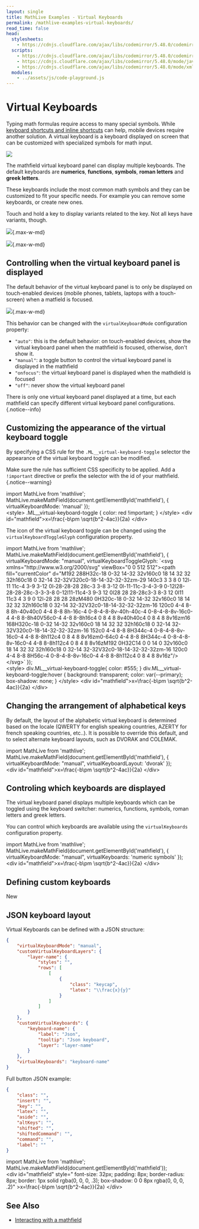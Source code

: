 ```yaml
---
layout: single
title: MathLive Examples - Virtual Keyboards
permalink: /mathlive-examples-virtual-keyboards/
read_time: false
head:
  stylesheets:
    - https://cdnjs.cloudflare.com/ajax/libs/codemirror/5.48.0/codemirror.min.css
  scripts:
    - https://cdnjs.cloudflare.com/ajax/libs/codemirror/5.48.0/codemirror.min.js
    - https://cdnjs.cloudflare.com/ajax/libs/codemirror/5.48.0/mode/javascript/javascript.min.js
    - https://cdnjs.cloudflare.com/ajax/libs/codemirror/5.48.0/mode/xml/xml.min.js
  modules:
    - ../assets/js/code-playground.js
---
```

<script>
    moduleMap = {
        mathlive: "//unpkg.com/mathlive/dist/mathlive.mjs",
        "html-to-image": "///assets/js/html-to-image.js",
    };
</script>

# Virtual Keyboards

Typing math formulas require access to many special symbols. While [keyboard 
shortcuts and inline shortcuts](/mathlive-examples-shortcuts) can help, mobile devices require another 
solution. A virtual keyboard is a keyboard displayed on screen that can be 
customized with specialized symbols for math input.

![](/assets/images/mathfield/virtual-keyboard.png)

The mathfield virtual keyboard panel can display multiple keyboards. 
The default keyboards are **numerics**, **functions**, **symbols**, 
**roman letters** and **greek letters**.

These keyboards  include the most common math symbols and 
they can be customized to fit your specific needs. For example you can remove
some keyboards, or create new ones.


Touch and hold a key to display variants related to the key. Not all keys have
variants, though.

![](/assets/images/mathfield/alt-keys.png){.max-w-md}

![](/assets/images/mathfield/more-alt-keys.png){.max-w-md}



## Controlling when the virtual keyboard panel is displayed

The default behavior of the virtual keyboard panel is to only be displayed on 
touch-enabled devices (mobile phones, tablets, laptops with a touch-screen) when
a matfield is focused.

![](/assets/images/mathfield/mobile-virtual-keyboard.png){.max-w-md}


This behavior can be changed with the `virtualKeyboardMode` configuration property:
- `"auto"`:  this is the default behavior: on touch-enabled devices, show the 
virtual keyboard panel when the mathfield is focused, otherwise, don't show it.
- `"manual"`: a toggle button to control the virtual keyboard panel is displayed in the
mathfield
- `"onfocus"`: the virtual keyboard panel is displayed when the mathdield is focused
- `"off"`: never show the virtual keyboard panel

There is only one virtual keyboard panel displayed at a time, but each mathfield
can specify different virtual keyboard panel configurations. {.notice--info}

## Customizing the appearance of the virtual keyboard toggle

By specifying a CSS rule for the `.ML__virtual-keyboard-toggle` selector the 
appearance of the virtual keyboard toggle can be modified.

Make sure the rule has sufficient CSS specificity to be applied. Add a `!important`
directive or prefix the selector with the id of your mathfield. {.notice--warning}

<code-playground layout="stack" class="m-lg w-full-lg">
    <div slot="javascript">import MathLive from 'mathlive';
MathLive.makeMathField(document.getElementById('mathfield'),  {
  virtualKeyboardMode: 'manual'
});
</div>
    <div slot="html">&lt;style&gt;
  .ML__virtual-keyboard-toggle {
    color: red !important;
  }
&lt;/style&gt;
&lt;div id="mathfield"&gt;x=\frac{-b\pm \sqrt{b^2-4ac}}{2a}
&lt;/div&gt;
</div>
</code-playground>


The icon of the virtual keyboard toggle can be changed using the `virtualKeyboardToggleGlyph`
configuration property.

<code-playground layout="stack" class="m-lg w-full-lg">
    <div slot="javascript">import MathLive from 'mathlive';
MathLive.makeMathField(document.getElementById('mathfield'),  {
  virtualKeyboardMode: "manual",
  virtualKeyboardToggleGlyph: `&lt;svg xmlns="http://www.w3.org/2000/svg" viewBox="0 0 512 512"&gt;&lt;path fill="currentColor" d="M192 288H32c-18 0-32 14-32 32v160c0 18 14 32 32 32h160c18 0 32-14 32-32V320c0-18-14-32-32-32zm-29 140c3 3 3 8 0 12l-11 11c-4 3-9 3-12 0l-28-28-28 28c-3 3-8 3-12 0l-11-11c-3-4-3-9 0-12l28-28-28-28c-3-3-3-8 0-12l11-11c4-3 9-3 12 0l28 28 28-28c3-3 8-3 12 0l11 11c3 4 3 9 0 12l-28 28 28 28zM480 0H320c-18 0-32 14-32 32v160c0 18 14 32 32 32h160c18 0 32-14 32-32V32c0-18-14-32-32-32zm-16 120c0 4-4 8-8 8h-40v40c0 4-4 8-8 8h-16c-4 0-8-4-8-8v-40h-40c-4 0-8-4-8-8v-16c0-4 4-8 8-8h40V56c0-4 4-8 8-8h16c4 0 8 4 8 8v40h40c4 0 8 4 8 8v16zm16 168H320c-18 0-32 14-32 32v160c0 18 14 32 32 32h160c18 0 32-14 32-32V320c0-18-14-32-32-32zm-16 152c0 4-4 8-8 8H344c-4 0-8-4-8-8v-16c0-4 4-8 8-8h112c4 0 8 4 8 8v16zm0-64c0 4-4 8-8 8H344c-4 0-8-4-8-8v-16c0-4 4-8 8-8h112c4 0 8 4 8 8v16zM192 0H32C14 0 0 14 0 32v160c0 18 14 32 32 32h160c18 0 32-14 32-32V32c0-18-14-32-32-32zm-16 120c0 4-4 8-8 8H56c-4 0-8-4-8-8v-16c0-4 4-8 8-8h112c4 0 8 4 8 8v16z"/&gt;&lt;/svg&gt`
});
</div>
    <div slot="html">&lt;style&gt;
  div.ML__virtual-keyboard-toggle{
    color: #555;
  }
  div.ML__virtual-keyboard-toggle:hover {
    background: transparent;
    color: var(--primary);
    box-shadow:  none;
  }
&lt;/style&gt;
&lt;div id="mathfield"&gt;x=\frac{-b\pm \sqrt{b^2-4ac}}{2a}
&lt;/div&gt;
</div>
</code-playground>


## Changing the arrangement of alphabetical keys

By default, the layout of the alphabetic virtual keyboard is determined based
on the locale (QWERTY for english speaking countries, AZERTY for french speaking
countries, etc..). It is possible to override this default, and to select
alternate keyboard layouts, such as DVORAK and COLEMAK.

<code-playground layout="stack" class="m-lg w-full-lg">
    <div slot="javascript">import MathLive from 'mathlive';
MathLive.makeMathField(document.getElementById('mathfield'),  {
  virtualKeyboardMode: "manual",
  virtualKeyboardLayout: 'dvorak'
});
</div>
    <div slot="html">&lt;div id="mathfield"&gt;x=\frac{-b\pm \sqrt{b^2-4ac}}{2a}
&lt;/div&gt;
</div>
</code-playground>


## Controling which keyboards are displayed

The virtual keyboard panel displays multiple keyboards which can be 
toggled using the keyboard switcher: numerics, functions, symbols, roman
letters and greek letters.

You can control which keyboards are available using the `virtualKeyboards` 
configuration property.

<code-playground layout="stack" class="m-lg w-full-lg">
    <div slot="javascript">import MathLive from 'mathlive';
MathLive.makeMathField(document.getElementById('mathfield'),  {
  virtualKeyboardMode: "manual",
  virtualKeyboards: 'numeric symbols'
});
</div>
    <div slot="html">&lt;div id="mathfield"&gt;x=\frac{-b\pm \sqrt{b^2-4ac}}{2a}
&lt;/div&gt;
</div>
</code-playground>


## Defining custom keyboards

New 

## JSON keyboard layout

Virtual Keyboards can be defined with a JSON structure:

```json
{
    "virtualKeyboardMode": "manual",
    "customVirtualKeyboardLayers": {
        "layer-name": {
            "styles": "",
            "rows": [
                [
                    {
                        "class": "keycap",
                        "latex": "\\frac{x}{y}"
                    }
                ]
            ]
        }
    },
    "customVirtualKeyboards": {
        "keyboard-name": {
            "label": "Json",
            "tooltip": "Json keyboard",
            "layer": "layer-name"
        }
    },
    "virtualKeyboards": "keyboard-name"
}
```

Full button JSON example:

```json
{
    "class": "",
    "insert": "",
    "key": "",
    "latex": "",
    "aside": "",
    "altKeys": "",
    "shifted": "",
    "shiftedCommand": "",
    "command": "",
    "label": ""
}
```



<!-- Virtual keyboards and customizations -->
<!-- https://github.com/arnog/mathlive/issues/518 -->

<code-playground layout="stack" class="m-lg w-full-lg">
    <div slot="javascript">import MathLive from 'mathlive';
MathLive.makeMathField(document.getElementById('mathfield'));
</div>
    <div slot="html">&lt;div id="mathfield" style="
        font-size: 32px; 
        padding: 8px; 
        border-radius: 8px;
        border: 1px solid rgba(0, 0, 0, .3); 
        box-shadow: 0 0 8px rgba(0, 0, 0, .2)"
&gt;x=\frac{-b\pm \sqrt{b^2-4ac}}{2a}
&lt;/div&gt;
</div>
</code-playground>




## See Also
* <a href="/mathlive-examples-interacting">Interacting with a mathfield<span class='ml-sm'><i class="fas fa-chevron-right navigation"></i><span></span></a>
